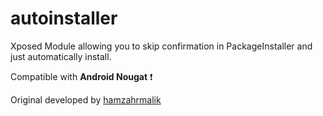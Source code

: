 # autoinstaller
Xposed Module allowing you to skip confirmation in PackageInstaller and just automatically install.

Compatible with **Android Nougat** ❗️

Original developed by [hamzahrmalik](https://github.com/hamzahrmalik/autoinstaller)
